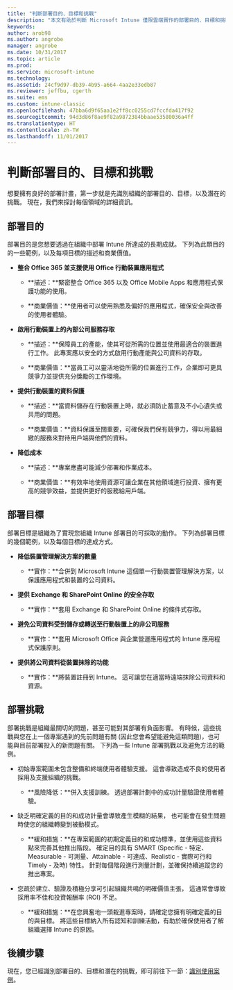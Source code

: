 ```yaml
---
title: "判斷部署目的、目標和挑戰"
description: "本文有助於判斷 Microsoft Intune 僅限雲端實作的部署目的、目標和挑戰。"
keywords: 
author: arob98
ms.author: angrobe
manager: angrobe
ms.date: 10/31/2017
ms.topic: article
ms.prod: 
ms.service: microsoft-intune
ms.technology: 
ms.assetid: 24cf9d97-db39-4b95-a664-4aa2e33edb87
ms.reviewer: jeffbu, cgerth
ms.suite: ems
ms.custom: intune-classic
ms.openlocfilehash: 47bba6d9f65aa1e2ff8cc0255cd7fccfda417f92
ms.sourcegitcommit: 94d3d86f8ae9f82a9872384bbaae53580036a4ff
ms.translationtype: HT
ms.contentlocale: zh-TW
ms.lasthandoff: 11/01/2017
---
```

# <a name="determine-deployment-goals-objectives-and-challenges"></a>判斷部署目的、目標和挑戰

想要擁有良好的部署計畫，第一步就是先識別組織的部署目的、目標，以及潛在的挑戰。 現在，我們來探討每個領域的詳細資訊。

## <a name="deployment-goals"></a>部署目的

部署目的是您想要透過在組織中部署 Intune 所達成的長期成就。 下列為此類目的的一些範例，以及每項目標的描述和商業價值。

-   **整合 Office 365 並支援使用 Office 行動裝置應用程式**

    -   **描述：**緊密整合 Office 365 以及 Office Mobile Apps 和應用程式保護功能的使用。

    -   **商業價值：**使用者可以使用熟悉及偏好的應用程式，確保安全與改善的使用者體驗。

-   **啟用行動裝置上的內部公司服務存取**

    -   **描述：**保障員工的產能，使其可從所需的位置並使用最適合的裝置進行工作。 此專案應以安全的方式啟用行動產能與公司資料的存取。

    -   **商業價值：**當員工可以靈活地從所需的位置進行工作，企業即可更具競爭力並提供充分獎勵的工作環境。

-   **提供行動裝置的資料保護**

    -   **描述：**當資料儲存在行動裝置上時，就必須防止蓄意及不小心遺失或共用的問題。

    -   **商業價值：**資料保護至關重要，可確保我們保有競爭力，得以用最細緻的服務來對待用戶端與他們的資料。

-   **降低成本**

    -   **描述：**專案應盡可能減少部署和作業成本。

    -    **商業價值：**有效率地使用資源可讓企業在其他領域進行投資、擁有更高的競爭效益，並提供更好的服務給用戶端。

## <a name="deployment-objectives"></a>部署目標

部署目標是組織為了實現您組織 Intune 部署目的可採取的動作。 下列為部署目標的幾個範例，以及每個目標的達成方式。

-   **降低裝置管理解決方案的數量**

    -   **實作：**合併到 Microsoft Intune 這個單一行動裝置管理解決方案，以保護應用程式和裝置的公司資料。

-   **提供 Exchange 和 SharePoint Online 的安全存取**

    -   **實作：**套用 Exchange 和 SharePoint Online 的條件式存取。

-   **避免公司資料受到儲存或轉送至行動裝置上的非公司服務**

    -   **實作：**套用 Microsoft Office 與企業營運應用程式的 Intune 應用程式保護原則。

-   **提供將公司資料從裝置抹除的功能**

    -   **實作：**將裝置註冊到 Intune。 這可讓您在適當時遠端抹除公司資料和資源。

## <a name="deployment-challenges"></a>部署挑戰

部署挑戰是組織最關切的問題，甚至可能對其部署有負面影響。 有時候，這些挑戰與您在上一個專案遇到的先前問題有關 (因此您會希望能避免這類問題)，也可能與目前部署投入的新問題有關。 下列為一些 Intune 部署挑戰以及避免方法的範例。

-   初始專案範圍未包含整備和終端使用者體驗支援。 這會導致造成不良的使用者採用及支援組織的挑戰。

    -   **風險降低：**併入支援訓練。 透過部署計劃中的成功計量驗證使用者體驗。

-   缺乏明確定義的目的和成功計量會導致產生模糊的結果， 也可能會在發生問題時使您的組織轉變到被動模式。

    -   **緩和措施：**在專案範圍的初期定義目的和成功標準，並使用這些資料點來完善其他推出階段。 確定目的具有 SMART (Specific - 特定、Measurable - 可測量、Attainable - 可達成、Realistic - 實際可行和 Timely - 及時) 特性。 針對每個階段進行測量計劃，並確保持續追蹤您的推出專案。

-   您疏於建立、驗證及積極分享可引起組織共鳴的明確價值主張， 這通常會導致採用率不佳和投資報酬率 (ROI) 不足。

    -   **緩和措施：**在您興奮地一頭栽進專案時，請確定您擁有明確定義的目的與目標。 將這些目標納入所有認知和訓練活動，有助於確保使用者了解組織選擇 Intune 的原因。

## <a name="next-steps"></a>後續步驟

現在，您已經識別部署目的、目標和潛在的挑戰，即可前往下一節：[識別使用案例](planning-guide-scenarios.md)。
